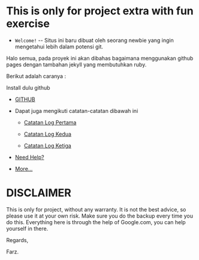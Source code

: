 # This is only for project extra with fun exercise

* `Welcome!` -- Situs ini baru dibuat oleh seorang newbie yang ingin mengetahui lebih dalam potensi git.

Halo semua, pada proyek ini akan dibahas bagaimana menggunakan github pages dengan tambahan jekyll yang membutuhkan ruby.

Berikut adalah caranya :

Install dulu github
* [GITHUB](https://github.com/)

* Dapat juga mengikuti catatan-catatan dibawah ini

  * [Catatan Log Pertama](https://github.com/farz-hkh/extra182/blob/master/_posts/2018-12-27-log-pertama.md)

  * [Catatan Log Kedua](https://github.com/farz-hkh/extra182/blob/master/_posts/2018-12-28-log-kedua.md)  

  * [Catatan Log Ketiga](https://github.com/farz-hkh/extra182/blob/master/_posts/2018-12-29-log-ketiga.md)

* [Need Help?](https://help.github.com/)


* [More...](https://farz-hkh.github.io/extra182/)


# DISCLAIMER

This is only for project, without any warranty. It is not the best advice, so please use it at your own risk. Make sure you do the backup every time you do this. Everything here is through the help of Google.com, you can help yourself in there.

Regards,

Farz.
